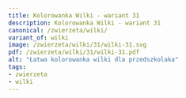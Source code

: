 ```yaml
---
title: Kolorowanka Wilki - wariant 31
description: Kolorowanka Wilki - wariant 31
canonical: /zwierzeta/wilki/
variant_of: wilki
image: /zwierzeta/wilki/31/wilki-31.svg
pdf: /zwierzeta/wilki/31/wilki-31.pdf
alt: "Łatwa kolorowanka wilki dla przedszkolaka"
tags:
- zwierzeta
- wilki
---
```

